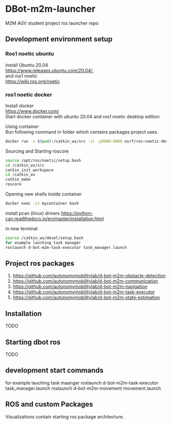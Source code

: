 # DBot-m2m-launcher

M2M AGV student project ros launcher repo

## Development environment setup

### Ros1 noetic ubuntu

install Ubuntu 20.04\
<https://www.releases.ubuntu.com/20.04/>¸\
and ros1 noetic\
<https://wiki.ros.org/noetic>

### ros1 noetic docker

Install docker  
<https://www.docker.com/>\
Start docker container with ubuntu 20.04 and ros1 noetic desktop edition.  

Using container\
Run following command in folder which contains packages project uses.  
```bash
docker run -v $(pwd):/catkin_ws/src -it -p8080:8080 osrf/ros:noetic-desktop-full  
```
Sourcing and Starting roscore  

```bash
source /opt/ros/noetic/setup.bash  
cd /catkin_ws/src  
catkin_init_workspace  
cd /catkin_ws  
catkin_make  
roscore  
```

Opening new shells inside container

```bash
docker exec -it mycontainer bash  
```

install pcan (linux) drivers
<https://python-can.readthedocs.io/en/master/installation.html>

in new terminal

```bash
source /catkin_ws/devel/setup.bash
for example lauching task manager
roslaunch d-bot-m2m-task-executor task_manager.launch
```

## Project ros packages

1. <https://github.com/autonomymobilitylab/d-bot-m2m-obstacle-detection>
2. <https://github.com/autonomymobilitylab/d-bot-m2m-communication>
3. <https://github.com/autonomymobilitylab/d-bot-m2m-navigation>
4. <https://github.com/autonomymobilitylab/d-bot-m2m-task-executor>
5. <https://github.com/autonomymobilitylab/d-bot-m2m-state-estimation>

## Installation
TODO

## Starting dbot ros
TODO

## development start commands
for example lauching task maanger
roslaunch d-bot-m2m-task-executor task_manager.launch
roslaunch d-bot-m2m-movement movement.launch

## ROS and custom Packages
Visualizations contain starting ros package architecture.
